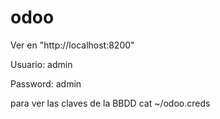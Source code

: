 # odoo

Ver en "http://localhost:8200"

Usuario: admin

Password: admin

para ver las claves de la BBDD
cat ~/odoo.creds
